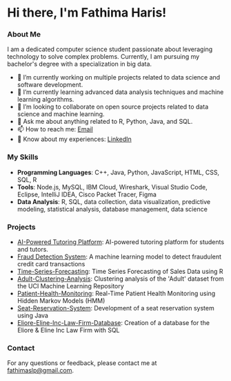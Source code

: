 # Hi there, I'm Fathima Haris!

### About Me
I am a dedicated computer science student passionate about leveraging technology to solve complex problems. Currently, I am pursuing my bachelor's degree with a specialization in big data.

- 🔭 I’m currently working on multiple projects related to data science and software development.
- 🌱 I’m currently learning advanced data analysis techniques and machine learning algorithms.
- 👯 I’m looking to collaborate on open source projects related to data science and machine learning.
- 💬 Ask me about anything related to R, Python, Java, and SQL.
- 📫 How to reach me: [Email](mailto:fathimaslp@gmail.com)
- 📄 Know about my experiences: [LinkedIn](https://www.linkedin.com/in/fathimaharis)

### My Skills
- **Programming Languages**: C++, Java, Python, JavaScript, HTML, CSS, SQL, R
- **Tools**: Node.js, MySQL, IBM Cloud, Wireshark, Visual Studio Code, Eclipse, IntelliJ IDEA, Cisco Packet Tracer, Figma
- **Data Analysis**: R, SQL, data collection, data visualization, predictive modeling, statistical analysis, database management, data science

### Projects
- [AI-Powered Tutoring Platform](https://github.com/fvthima/Tutoreal.ai): AI-powered tutoring platform for students and tutors.
- [Fraud Detection System](https://github.com/fvthima/Fraud-Detection-System): A machine learning model to detect fraudulent credit card transactions
- [Time-Series-Forecasting](https://github.com/fvthima/Time-Series-Forecasting): Time Series Forecasting of Sales Data using R
- [Adult-Clustering-Analysis](https://github.com/fvthima/Adult-Clustering-Analysis): Clustering analysis of the 'Adult' dataset from the UCI Machine Learning Repository
- [Patient-Health-Monitoring](https://github.com/fvthima/Patient-Health-Monitoring): Real-Time Patient Health Monitoring using Hidden Markov Models (HMM)
- [Seat-Reservation-System](https://github.com/fvthima/Seat-Reservation-System): Development of a seat reservation system using Java
- [Eliore-Eline-Inc-Law-Firm-Database](https://github.com/fvthima/Eliore-Eline-Inc-Law-Firm-Database): Creation of a database for the Eliore & Eline Inc Law Firm with SQL

### Contact
For any questions or feedback, please contact me at [fathimaslp@gmail.com](mailto:fathimaslp@gmail.com).
